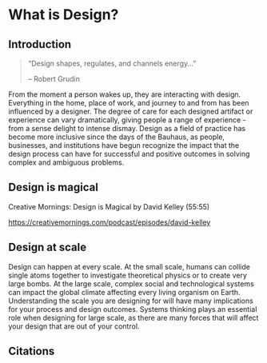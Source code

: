 # What is Design?

## Introduction

> “Design shapes, regulates, and channels energy…”
> 
>– Robert Grudin

From the moment a person wakes up, they are interacting with design. Everything in the home, place of work, and journey to and from has been influenced by a designer. The degree of care for each designed artifact or experience can vary dramatically, giving people a range of experience - from a sense delight to intense dismay. Design as a field of practice has become more inclusive since the days of the Bauhaus, as people, businesses, and institutions have begun recognize the impact that the design process can have for successful and positive outcomes in solving complex and ambiguous problems.

## Design is magical

Creative Mornings: Design is Magical by David Kelley (55:55)

https://creativemornings.com/podcast/episodes/david-kelley

## Design at scale

Design can happen at every scale. At the small scale, humans can collide single atoms together to investigate theoretical physics or to create very large bombs. At the large scale, complex social and technological systems can impact the global climate affecting every living organism on Earth. Understanding the scale you are designing for will have many implications for your process and design outcomes. Systems thinking plays an essential role when designing for large scale, as there are many forces that will affect your design that are out of your control.

## Citations

